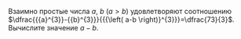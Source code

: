 Взаимно простые числа $a,~b$ ($a>b$) удовлетворяют соотношению 
$\dfrac{{{a}^{3}}-{{b}^{3}}}{{{\left( a-b \right)}^{3}}}=\dfrac{73}{3}$. Вычислите значение $a-b$.